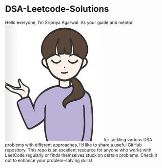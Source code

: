 # DSA-Leetcode-Solutions

Hello everyone, I’m Sripriya Agarwal. As your guide and mentor                   ![My photo](images/1.png)
for tackling various DSA problems with different approaches,
I’d like to share a useful GitHub repository. This repo 
is an excellent resource for anyone who works with 
LeetCode regularly or finds themselves stuck
on certain problems. Check it out to enhance 
your problem-solving skills!

